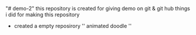 "# demo-2" 
this repository is created for giving demo on git & git hub
things i did for making this repository
+ created a empty reposirory '' animated doodle ''
